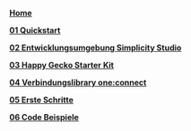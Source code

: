 
<!-- docs/_sidebar.md -->

**[Home](/)**

**[01 Quickstart](01_onechameleon_quickstart.md)**

**[02 Entwicklungsumgebung Simplicity Studio](02_settingup_simplicitystduio.md)**

**[03 Happy Gecko Starter Kit](03_emf32_happygecko_quickstart.md)**

**[04 Verbindungslibrary one:connect](04_oneconnect_verbindungslibrary.md)**

**[05 Erste Schritte](05_first_steps.md)**

**[06 Code Beispiele](06_code_examples.md)**
